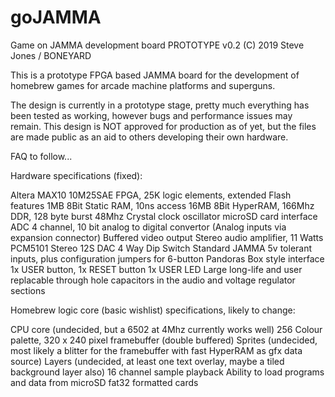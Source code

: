 # goJAMMA
Game on JAMMA development board PROTOTYPE v0.2 (C) 2019 Steve Jones / BONEYARD

This is a prototype FPGA based JAMMA board for the development of homebrew games for arcade machine platforms and superguns.

The design is currently in a prototype stage, pretty much everything has been tested as working, however bugs and performance issues may remain. This design is NOT approved for production as of yet, but the files are made public as an aid to others developing their own hardware.

FAQ to follow...


Hardware specifications (fixed):

Altera MAX10 10M25SAE FPGA, 25K logic elements, extended Flash features
1MB 8Bit Static RAM, 10ns access
16MB 8Bit HyperRAM, 166Mhz DDR, 128 byte burst
48Mhz Crystal clock oscillator
microSD card interface
ADC 4 channel, 10 bit analog to digital convertor (Analog inputs via expansion connector)
Buffered video output
Stereo audio amplifier, 11 Watts
PCM5101 Stereo 12S DAC
4 Way Dip Switch
Standard JAMMA 5v tolerant inputs, plus configuration jumpers for 6-button Pandoras Box style interface
1x USER button, 1x RESET button
1x USER LED
Large long-life and user replacable through hole capacitors in the audio and voltage regulator sections


Homebrew logic core (basic wishlist) specifications, likely to change:

CPU core (undecided, but a 6502 at 4Mhz currently works well)
256 Colour palette, 320 x 240 pixel framebuffer (double buffered)
Sprites (undecided, most likely a blitter for the framebuffer with fast HyperRAM as gfx data source)
Layers (undecided, at least one text overlay, maybe a tiled background layer also)
16 channel sample playback
Ability to load programs and data from microSD fat32 formatted cards



